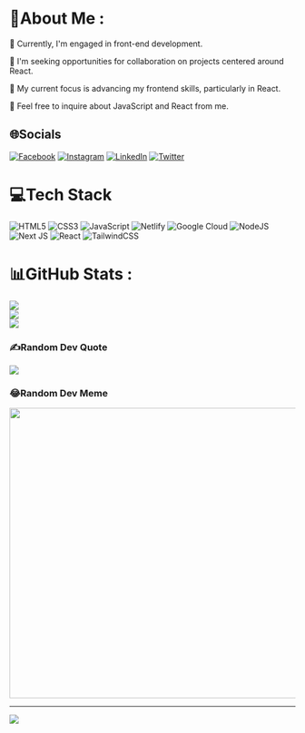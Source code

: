 # 💫About Me :
🔭 Currently, I'm engaged in front-end development.

👯 I'm seeking opportunities for collaboration on projects centered around React.

🌱 My current focus is advancing my frontend skills, particularly in React.

💬 Feel free to inquire about JavaScript and React from me.


## 🌐Socials
[![Facebook](https://img.shields.io/badge/Facebook-%231877F2.svg?logo=Facebook&logoColor=white)](https://facebook.com/harrisonisaiah.rafaqat) [![Instagram](https://img.shields.io/badge/Instagram-%23E4405F.svg?logo=Instagram&logoColor=white)](https://instagram.com/harrison_isaiahh) [![LinkedIn](https://img.shields.io/badge/LinkedIn-%230077B5.svg?logo=linkedin&logoColor=white)](https://linkedin.com/in/harrison-isaiah) [![Twitter](https://img.shields.io/badge/Twitter-%231DA1F2.svg?logo=Twitter&logoColor=white)](https://twitter.com/harrisonIsaiahh) 

# 💻Tech Stack
![HTML5](https://img.shields.io/badge/html5-%23E34F26.svg?style=flat-square&logo=html5&logoColor=white) ![CSS3](https://img.shields.io/badge/css3-%231572B6.svg?style=flat-square&logo=css3&logoColor=white) ![JavaScript](https://img.shields.io/badge/javascript-%23323330.svg?style=flat-square&logo=javascript&logoColor=%23F7DF1E) ![Netlify](https://img.shields.io/badge/netlify-%23000000.svg?style=flat-square&logo=netlify&logoColor=#00C7B7) ![Google Cloud](https://img.shields.io/badge/Google%20Cloud-%234285F4.svg?style=flat-square&logo=google-cloud&logoColor=white) ![NodeJS](https://img.shields.io/badge/node.js-6DA55F?style=flat-square&logo=node.js&logoColor=white) ![Next JS](https://img.shields.io/badge/Next-black?style=flat-square&logo=next.js&logoColor=white) ![React](https://img.shields.io/badge/react-%2320232a.svg?style=flat-square&logo=react&logoColor=%2361DAFB) ![TailwindCSS](https://img.shields.io/badge/tailwindcss-%2338B2AC.svg?style=flat-square&logo=tailwind-css&logoColor=white)
# 📊GitHub Stats :
![](https://github-readme-stats.vercel.app/api?username=Harrison-Isaiah&theme=tokyonight&hide_border=false&include_all_commits=false&count_private=false)<br/>
![](https://github-readme-streak-stats.herokuapp.com/?user=Harrison-Isaiah&theme=tokyonight&hide_border=false)<br/>
![](https://github-readme-stats.vercel.app/api/top-langs/?username=Harrison-Isaiah&theme=tokyonight&hide_border=false&include_all_commits=false&count_private=false&layout=compact)

### ✍️Random Dev Quote
![](https://quotes-github-readme.vercel.app/api?type=horizontal&theme=dark)

### 😂Random Dev Meme
<img src="https://random-memer.herokuapp.com/" width="512px"/>

---
[![](https://visitcount.itsvg.in/api?id=Harrison-Isaiah&icon=0&color=0)](https://visitcount.itsvg.in)
